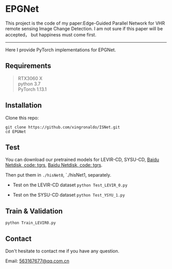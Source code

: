 # EPGNet
This project is the code of my paper:Edge-Guided Parallel Network for VHR remote sensing Image Change Detection.
I am not sure if this paper will be accepted， but happiness must come first.

---------------------------------------------
Here I provide PyTorch implementations for EPGNet.


## Requirements
>RTX3060 X<br>
>python 3.7<br>
>PyTorch 1.13.1


## Installation
Clone this repo:
```shell
git clone https://github.com/xingronaldo/ISNet.git
cd EPGNet
```


## Test
You can download our pretrained models for LEVIR-CD, SYSU-CD,  [Baidu Netdisk, code: tgrs](https://pan.baidu.com/s/1DTazE7I3lhELPRZr5oyniQ), [Baidu Netdisk, code: tgrs](https://pan.baidu.com/s/1CDkcUUpdd0w9tz4fe7no0A).

Then put them in `./hisNet0`, `./hisNet1, separately.


* Test on the LEVIR-CD dataset
```python Test_LEVIR_0.py```

* Test on the SYSU-CD dataset
```python Test_YSYU_1.py```


## Train & Validation
```python Train_LEVIR0.py ```


## Contact
Don't hesitate to contact me if you have any question.

Email: 563167677@qq.com.cn

